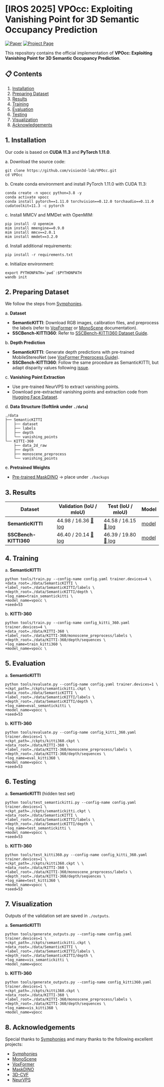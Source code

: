 
# [IROS 2025] VPOcc: Exploiting Vanishing Point for 3D Semantic Occupancy Prediction

[![Paper](https://img.shields.io/badge/arXiv-2408.03551-b31b1b.svg)](https://arxiv.org/abs/2408.03551)
[![Project Page](https://img.shields.io/badge/Project-Page-blue.svg)](https://vision3d-lab.github.io/vpocc/)

This repository contains the official implementation of **VPOcc: Exploiting Vanishing Point for 3D Semantic Occupancy Prediction**.

## 📋 Contents
1. [Installation](#1-installation)
2. [Preparing Dataset](#2-preparing-dataset)
3. [Results](#4-results)
4. [Training](#3-training)
5. [Evaluation](#4-evaluation)
6. [Testing](#5-testing)
7. [Visualization](#6-visualization)
8. [Acknowledgements](#7-acknowledgements)

## 1. Installation
Our code is based on **CUDA 11.3** and **PyTorch 1.11.0**.

a. Download the source code:
```shell
git clone https://github.com/vision3d-lab/VPOcc.git
cd VPOcc
```

b. Create conda environment and install PyTorch 1.11.0 with CUDA 11.3:
```shell
conda create -n vpocc python=3.8 -y
conda activate vpocc
conda install pytorch==1.11.0 torchvision==0.12.0 torchaudio==0.11.0 cudatoolkit=11.3 -c pytorch
```

c. Install MMCV and MMDet with OpenMIM:
```shell  
pip install -U openmim
mim install mmengine==0.9.0 
mim install mmcv==2.0.1
mim install mmdet==3.2.0
```

d. Install additional requirements:
```shell
pip install -r requirements.txt
```

e. Initialize environment:
```shell
export PYTHONPATH=`pwd`:$PYTHONPATH
wandb init
```

## 2. Preparing Dataset

We follow the steps from [Symphonies](https://github.com/hustvl/Symphonies?tab=readme-ov-file).

a. **Dataset**
- **SemanticKITTI**: Download RGB images, calibration files, and preprocess the labels (refer to [VoxFormer](https://github.com/NVlabs/VoxFormer/blob/main/docs/prepare_dataset.md) or [MonoScene](https://github.com/astra-vision/MonoScene#semantickitti) documentation).  
- **SSCBench-KITTI360**: Refer to [SSCBench-KITTI360 Dataset Guide](https://github.com/ai4ce/SSCBench/tree/main/dataset/KITTI-360).

b. **Depth Prediction**
- **SemanticKITTI**: Generate depth predictions with pre-trained MobileStereoNet (see [VoxFormer Preprocess Guide](https://github.com/NVlabs/VoxFormer/tree/main/preprocess#3-image-to-depth)).  
- **SSCBench-KITTI360**: Follow the same procedure as SemanticKITTI, but adapt disparity values following [issue](https://github.com/ai4ce/SSCBench/issues/8#issuecomment-1674607576).

c. **Vanishing Point Extraction**
- Use pre-trained NeurVPS to extract vanishing points.  
- Download pre-extracted vanishing points and extraction code from [Hugging Face Dataset](https://huggingface.co/datasets/joonsu0109/vpocc-vanishing-points/tree/main).

d. **Data Structure (Softlink under `./data`)**
```
./data
├── SemanticKITTI
│   ├── dataset
│   ├── labels
│   ├── depth
│   └── vanishing_points
└── KITTI-360
    ├── data_2d_raw
    ├── depth
    ├── monoscene_preprocess
    └── vanishing_points
```

e. **Pretrained Weights**
- [Pre-trained MaskDINO](https://huggingface.co/joonsu0109/vpocc-symphonies-maskdino) → place under `./backups`  

## 3. Results

| Dataset             | Validation (IoU / mIoU)                                                                                                  | Test (IoU / mIoU)                                                                                             | Model                                                                                  |
|---------------------|--------------------------------------------------------------------------------------------------------------------------|---------------------------------------------------------------------------------------------------------------|----------------------------------------------------------------------------------------|
| **SemanticKITTI**   | 44.98 / 16.36 [📄 log](https://huggingface.co/joonsu0109/vpocc-semantickitti/blob/main/training_metrics.log)              | 44.58 / 16.15 [📄 log](https://huggingface.co/joonsu0109/vpocc-semantickitti/blob/main/test_log.txt)           | [model](https://huggingface.co/joonsu0109/vpocc-semantickitti)                      |
| **SSCBench-KITTI360** | 46.40 / 20.14 [📄 log](https://huggingface.co/joonsu0109/vpocc-sscbench-kitti360/blob/main/training_metrics.log)        | 46.39 / 19.80 [📄 log](https://huggingface.co/joonsu0109/vpocc-sscbench-kitti360/blob/main/test_metrics.log)  | [model](https://huggingface.co/joonsu0109/vpocc-sscbench-kitti360)                  |

## 4. Training

a. **SemanticKITTI**
```shell
python tools/train.py --config-name config.yaml trainer.devices=4 \
+data_root=./data/SemanticKITTI \
+label_root=./data/SemanticKITTI/labels \
+depth_root=./data/SemanticKITTI/depth \
+log_name=train_semantickitti \
+model_name=vpocc \
+seed=53
```

b. **KITTI-360**
```shell
python tools/train.py --config-name config_kitti_360.yaml trainer.devices=4 \
+data_root=./data/KITTI-360 \
+label_root=./data/KITTI-360/monoscene_preprocess/labels \
+depth_root=./data/KITTI-360/depth/sequences \
+log_name=train_kitti360 \
+model_name=vpocc \
```

## 5. Evaluation

a. **SemanticKITTI**
```shell
python tools/evaluate.py --config-name config.yaml trainer.devices=1 \
+ckpt_path=./ckpts/semantickitti.ckpt \
+data_root=./data/SemanticKITTI \
+label_root=./data/SemanticKITTI/labels \
+depth_root=./data/SemanticKITTI/depth \
+log_name=eval_semantickitti \
+model_name=vpocc \
+seed=53
```

b. **KITTI-360**
```shell
python tools/evaluate.py --config-name config_kitti_360.yaml trainer.devices=1 \
+ckpt_path=./ckpts/kitti360.ckpt \
+data_root=./data/KITTI-360 \
+label_root=./data/KITTI-360/monoscene_preprocess/labels \
+depth_root=./data/KITTI-360/depth/sequences \
+log_name=eval_kitti360 \
+model_name=vpocc \
+seed=53
```

## 6. Testing

a. **SemanticKITTI** (hidden test set)
```shell
python tools/test_semantickitti.py --config-name config.yaml trainer.devices=1 \
+ckpt_path=./ckpts/semantickitti.ckpt \
+data_root=./data/SemanticKITTI \
+label_root=./data/SemanticKITTI/labels \
+depth_root=./data/SemanticKITTI/depth \
+log_name=test_semantickitti \
+model_name=vpocc \
+seed=53
```

b. **KITTI-360**
```shell
python tools/test_kitti360.py --config-name config_kitti_360.yaml trainer.devices=1 \
+ckpt_path=./ckpts/kitti360.ckpt \ \
+data_root=./data/KITTI-360 \
+label_root=./data/KITTI-360/monoscene_preprocess/labels \
+depth_root=./data/KITTI-360/depth/sequences \
+log_name=test_kitti360 \
+model_name=vpocc \
+seed=53
```

## 7. Visualization
Outputs of the validation set are saved in `./outputs`.

a. **SemanticKITTI**
```shell
python tools/generate_outputs.py --config-name config.yaml trainer.devices=1 \
+ckpt_path=./ckpts/semantickitti.ckpt \
+data_root=./data/SemanticKITTI \
+label_root=./data/SemanticKITTI/labels \
+depth_root=./data/SemanticKITTI/depth \
+log_name=vis_semantickitti \
+model_name=vpocc
```

b. **KITTI-360**
```shell
python tools/generate_outputs.py --config-name config_kitti360.yaml trainer.devices=1 \
+ckpt_path=./ckpts/kitti360.ckpt \
+data_root=./data/KITTI-360 \
+label_root=./data/KITTI-360/monoscene_preprocess/labels \
+depth_root=./data/KITTI-360/depth/sequences \
+log_name=vis_kitti360 \
+model_name=vpocc
```

## 8. Acknowledgements
Special thanks to [Symphonies](https://github.com/hustvl/Symphonies) and many thanks to the following excellent projects:
- [Symphonies](https://github.com/hustvl/Symphonies)
- [MonoScene](https://github.com/astra-vision/MonoScene)
- [VoxFormer](https://github.com/NVlabs/VoxFormer)
- [MaskDINO](https://github.com/IDEA-Research/MaskDINO)
- [3D-CVF](https://github.com/rasd3/3D-CVF)
- [NeurVPS](https://github.com/zhou13/neurvps)